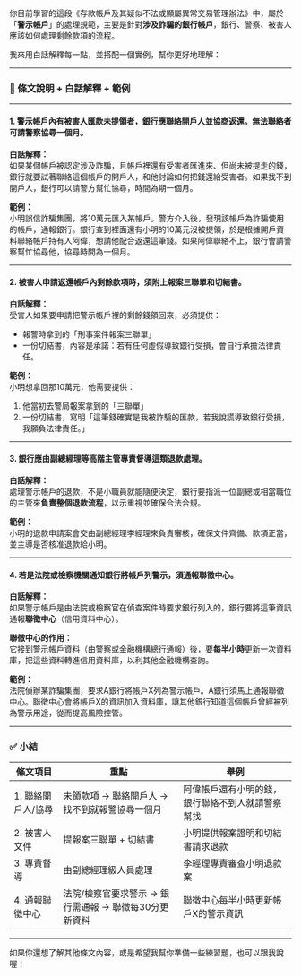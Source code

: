 你目前學習的這段《存款帳戶及其疑似不法或顯屬異常交易管理辦法》中，屬於「**警示帳戶**」的處理規範，主要是針對**涉及詐騙的銀行帳戶**，銀行、警察、被害人應該如何處理剩餘款項的流程。

我來用白話解釋每一點，並搭配一個實例，幫你更好地理解：

---

### 🔶 條文說明 + 白話解釋 + 範例

---

#### **1. 警示帳戶內有被害人匯款未提領者，銀行應聯絡開戶人並協商返還。無法聯絡者可請警察協尋一個月。**

**白話解釋：**  
如果某個帳戶被認定涉及詐騙，且帳戶裡還有受害者匯進來、但尚未被提走的錢，銀行就要試著聯絡這個帳戶的開戶人，和他討論如何把錢還給受害者。如果找不到開戶人，銀行可以請警方幫忙協尋，時間為期一個月。

**範例：**  
小明誤信詐騙集團，將10萬元匯入某帳戶。警方介入後，發現該帳戶為詐騙使用的帳戶，通報銀行。銀行查到裡面還有小明的10萬元沒被提領，於是根據開戶資料聯絡帳戶持有人阿偉，想請他配合返還這筆錢。如果阿偉聯絡不上，銀行會請警察幫忙協尋他，協尋時間為一個月。

---

#### **2. 被害人申請返還帳戶內剩餘款項時，須附上報案三聯單和切結書。**

**白話解釋：**  
受害人如果要申請把警示帳戶裡的剩餘錢領回來，必須提供：
- 報警時拿到的「刑事案件報案三聯單」
- 一份切結書，內容是承諾：若有任何虛假導致銀行受損，會自行承擔法律責任。

**範例：**  
小明想拿回那10萬元，他需要提供：
1. 他當初去警局報案拿到的「三聯單」
2. 一份切結書，寫明「這筆錢確實是我被詐騙的匯款，若我說謊導致銀行受損，我願負法律責任。」

---

#### **3. 銀行應由副總經理等高階主管專責督導這類退款處理。**

**白話解釋：**  
處理警示帳戶的退款，不是小職員就能隨便決定，銀行要指派一位副總或相當職位的主管來**負責整個退款流程**，以示重視並確保合法合規。

**範例：**  
小明的退款申請案會交由副總經理李經理來負責審核，確保文件齊備、款項正當，並主導是否核准退款給小明。

---

#### **4. 若是法院或檢察機關通知銀行將帳戶列警示，須通報聯徵中心。**

**白話解釋：**  
如果警示帳戶是由法院或檢察官在偵查案件時要求銀行列入的，銀行要將這筆資訊通報**聯徵中心**（信用資料中心）。

**聯徵中心的作用：**  
它接到警示帳戶資料（由警察或金融機構總行通報）後，要**每半小時**更新一次資料庫，把這些資料轉進信用資料庫，以利其他金融機構查詢。

**範例：**  
法院偵辦某詐騙集團，要求A銀行將帳戶X列為警示帳戶。A銀行須馬上通報聯徵中心。聯徵中心會將帳戶X的資訊加入資料庫，讓其他銀行知道這個帳戶曾經被列為警示用途，從而提高風險控管。

---

### ✅ 小結

| 條文項目 | 重點 | 舉例 |
|----------|------|------|
| 1. 聯絡開戶人/協尋 | 未領款項 → 聯絡開戶人 → 找不到就報警協尋一個月 | 阿偉帳戶還有小明的錢，銀行聯絡不到人就請警察幫找 |
| 2. 被害人文件 | 提報案三聯單 + 切結書 | 小明提供報案證明和切結書請求退款 |
| 3. 專責督導 | 由副總經理級人員處理 | 李經理專責審查小明退款案 |
| 4. 通報聯徵中心 | 法院/檢察官要求警示 → 銀行需通報 → 聯徵每30分更新資料 | 聯徵中心每半小時更新帳戶X的警示資訊 |

---

如果你還想了解其他條文內容，或是希望我幫你準備一些練習題，也可以跟我說喔！